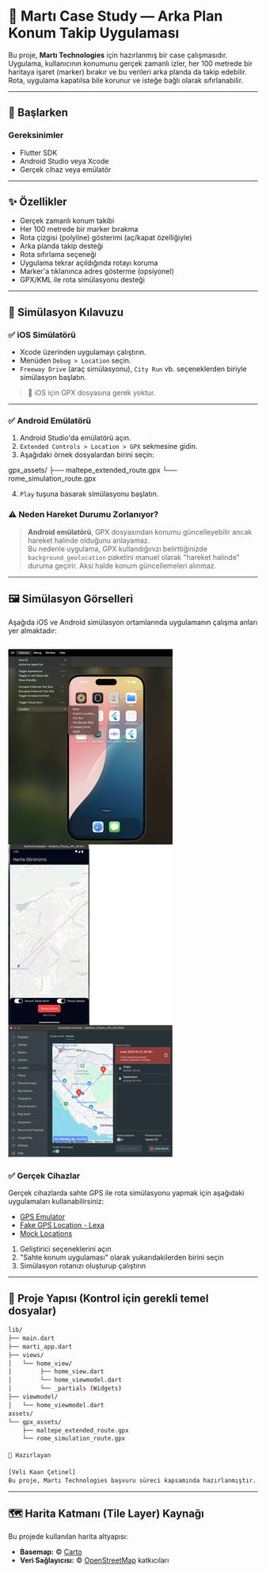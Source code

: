 # 🛵 Martı Case Study — Arka Plan Konum Takip Uygulaması

Bu proje, **Martı Technologies** için hazırlanmış bir case çalışmasıdır. Uygulama, kullanıcının konumunu gerçek zamanlı izler, her 100 metrede bir haritaya işaret (marker) bırakır ve bu verileri arka planda da takip edebilir. Rota, uygulama kapatılsa bile korunur ve isteğe bağlı olarak sıfırlanabilir.

---

## 🚀 Başlarken

### Gereksinimler

- Flutter SDK
- Android Studio veya Xcode
- Gerçek cihaz veya emülatör

---

## ✨ Özellikler

- Gerçek zamanlı konum takibi
- Her 100 metrede bir marker bırakma
- Rota çizgisi (polyline) gösterimi (aç/kapat özelliğiyle)
- Arka planda takip desteği
- Rota sıfırlama seçeneği
- Uygulama tekrar açıldığında rotayı koruma
- Marker'a tıklanınca adres gösterme (opsiyonel)
- GPX/KML ile rota simülasyonu desteği

---

## 🧪 Simülasyon Kılavuzu

### ✅ iOS Simülatörü

- Xcode üzerinden uygulamayı çalıştırın.
- Menüden `Debug > Location` seçin.
- `Freeway Drive` (araç simülasyonu), `City Run` vb. seçeneklerden biriyle simülasyon başlatın.

> 📌 iOS için GPX dosyasına gerek yoktur.

---

### ✅ Android Emülatörü

1. Android Studio'da emülatörü açın.
2. `Extended Controls > Location > GPX` sekmesine gidin.
3. Aşağıdaki örnek dosyalardan birini seçin:

gpx_assets/
├── maltepe_extended_route.gpx
└── rome_simulation_route.gpx

4. `Play` tuşuna basarak simülasyonu başlatın.

### ⚠️ Neden Hareket Durumu Zorlanıyor?

> **Android emülatörü**, GPX dosyasından konumu güncelleyebilir ancak hareket halinde olduğunu anlayamaz.  
> Bu nedenle uygulama, GPX kullandığınızı belirttiğinizde `background_geolocation` paketini manuel olarak "hareket halinde" duruma geçirir. Aksi halde konum güncellemeleri alınmaz.
---

## 🖼️ Simülasyon Görselleri

Aşağıda iOS ve Android simülasyon ortamlarında uygulamanın çalışma anları yer almaktadır:

![Simülasyon Ekran Görselleri](./simulation_overview_marti_case.png)
---

### ✅ Gerçek Cihazlar

Gerçek cihazlarda sahte GPS ile rota simülasyonu yapmak için aşağıdaki uygulamaları kullanabilirsiniz:

- [GPS Emulator](https://play.google.com/store/apps/details?id=com.rosteam.gpsemulator)
- [Fake GPS Location - Lexa](https://play.google.com/store/apps/details?id=com.lexa.fakegps)
- [Mock Locations](https://play.google.com/store/apps/details?id=ru.gavrikov.mocklocations)

1. Geliştirici seçeneklerini açın
2. "Sahte konum uygulaması" olarak yukarıdakilerden birini seçin
3. Simülasyon rotanızı oluşturup çalıştırın

---

## 📁 Proje Yapısı (Kontrol için gerekli temel dosyalar)

```bash
lib/
├── main.dart
├── marti_app.dart
├── views/
│   └── home_view/
│        ├── home_view.dart
│        └── home_viewmodel.dart
│        └── _partials (Widgets)
├── viewmodel/
│   └── home_viewmodel.dart
assets/
└── gpx_assets/
    ├── maltepe_extended_route.gpx
    └── rome_simulation_route.gpx

👤 Hazırlayan

[Veli Kaan Çetinel]
Bu proje, Martı Technologies başvuru süreci kapsamında hazırlanmıştır.
```
---

## 🗺️ Harita Katmanı (Tile Layer) Kaynağı

Bu projede kullanılan harita altyapısı:

- **Basemap:** © [Carto](https://carto.com/)
- **Veri Sağlayıcısı:** © [OpenStreetMap](https://www.openstreetmap.org/copyright) katkıcıları